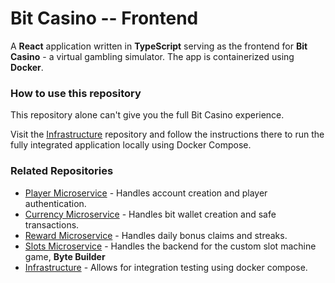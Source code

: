 # Bit Casino -- Frontend

A **React** application written in **TypeScript** serving as the frontend for **Bit Casino** - a virtual gambling simulator. The app is containerized using **Docker**.

### How to use this repository

This repository alone can't give you the full Bit Casino experience.

Visit the [Infrastructure](https://github.com/b1gd3vd0g/bit-casino-infra) repository and follow the instructions there to run the fully integrated application locally using Docker Compose.

### Related Repositories

- [Player Microservice](https://github.com/b1gd3vd0g/bit-casino-player-ms) - Handles account creation and player authentication.
- [Currency Microservice](https://github.com/b1gd3vd0g/bit-casino-currency-ms) - Handles bit wallet creation and safe transactions.
- [Reward Microservice](https://github.com/b1gd3vd0g/bit-casino-reward-ms) - Handles daily bonus claims and streaks.
- [Slots Microservice](https://github.com/b1gd3vd0g/bit-casino-slots-ms) - Handles the backend for the custom slot machine game, **Byte Builder**
- [Infrastructure](https://github.com/b1gd3vd0g/bit-casino-infra) - Allows for integration testing using docker compose.
